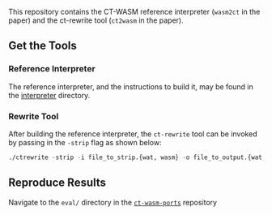 This repository contains the CT-WASM reference interpreter (`wasm2ct` in the 
paper) and the ct-rewrite tool (`ct2wasm` in the paper). 

## Get the Tools
### Reference Interpreter
The reference interpreter, and the instructions to build it, may be found in 
the [interpreter](https://github.com/PLSysSec/ct-wasm-spec/tree/master/interpreter) 
directory. 

### Rewrite Tool
After building the reference interpreter, the `ct-rewrite` tool can be invoked 
by passing in the `-strip` flag as shown below: 

```lisp
./ctrewrite -strip -i file_to_strip.{wat, wasm} -o file_to_output.{wat, wasm}
```

## Reproduce Results
Navigate to the `eval/` directory in the [`ct-wasm-ports`](https://github.com/PLSysSec/ct-wasm-ports) 
repository
